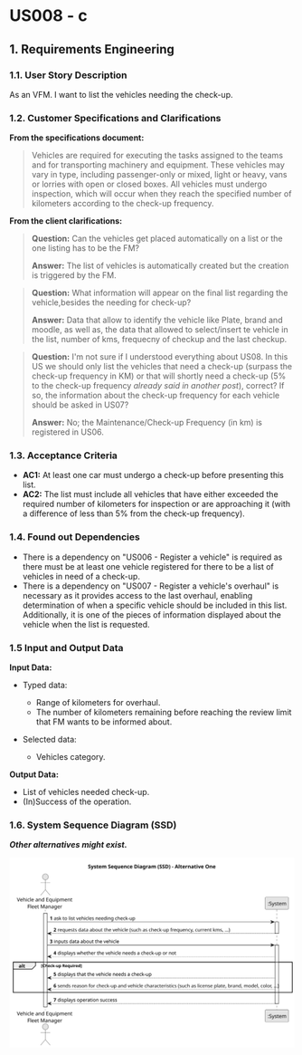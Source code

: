 # US008 - c


## 1. Requirements Engineering

### 1.1. User Story Description

As an VFM. I want to list the vehicles needing the check-up.

### 1.2. Customer Specifications and Clarifications 

**From the specifications document:**

>Vehicles are required for executing the tasks assigned to the teams and for transporting machinery and equipment. These vehicles may vary in type, including passenger-only or mixed, light or heavy, vans or lorries with open or closed boxes. All vehicles must undergo inspection, which will occur when they reach the specified number of kilometers according to the check-up frequency.

**From the client clarifications:**

> **Question:** Can the vehicles get placed automatically on a list or the one listing has to be the FM?
>
> **Answer:** The list of vehicles is automatically created but the creation is triggered by the FM.

> **Question:** What information will appear on the final list regarding the vehicle,besides the needing for check-up?
>
> **Answer:** Data that allow to identify the vehicle like Plate, brand and moodle, as well as, the data that allowed to select/insert te vehicle in the list, number of kms, frequecny of checkup and the last checkup.

> **Question:** I'm not sure if I understood everything about US08. In this US we should only list the vehicles that need a check-up (surpass the check-up frequency in KM) or that will shortly need a check-up (5% to the check-up frequency *already said in another post*), correct? If so, the information about the check-up frequency for each vehicle should be asked in US07?
>
> **Answer:** No; the Maintenance/Check-up Frequency (in km) is registered in US06.

### 1.3. Acceptance Criteria

* **AC1:** At least one car must undergo a check-up before presenting this list.
* **AC2:** The list must include all vehicles that have either exceeded the required number of kilometers for inspection or are approaching it (with a difference of less than 5% from the check-up frequency).

### 1.4. Found out Dependencies

* There is a dependency on "US006 - Register a vehicle"  is required as there must be at least one vehicle registered for there to be a list of vehicles in need of a check-up.
* There is a dependency on "US007 - Register a vehicle's overhaul" is necessary as it provides access to the last overhaul, enabling determination of when a specific vehicle should be included in this list. Additionally, it is one of the pieces of information displayed about the vehicle when the list is requested.

### 1.5 Input and Output Data

**Input Data:**

* Typed data:
    * Range of kilometers for overhaul.
    * The number of kilometers remaining before reaching the review limit that FM wants to be informed about.
	
* Selected data:
    * Vehicles category.

**Output Data:**

* List of vehicles needed check-up.
* (In)Success of the operation.

### 1.6. System Sequence Diagram (SSD)

**_Other alternatives might exist._**

![System Sequence Diagram - Alternative One](svg/us008-system-sequence-diagram-alternative-one.svg)


